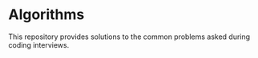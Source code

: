 # Algorithms

This repository provides solutions to the common problems asked during coding interviews.
